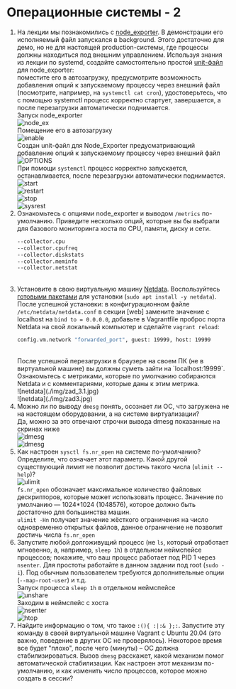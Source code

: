 # Операционные системы - 2
1. На лекции мы познакомились с [node_exporter](https://github.com/prometheus/node_exporter/releases). В демонстрации его исполняемый файл запускался в background. Этого достаточно для демо, но не для настоящей production-системы, где процессы должны находиться под внешним управлением. Используя знания из лекции по systemd, создайте самостоятельно простой [unit-файл](https://www.freedesktop.org/software/systemd/man/systemd.service.html) для node_exporter:
    <br/>
    поместите его в автозагрузку,
    предусмотрите возможность добавления опций к запускаемому процессу через внешний файл (посмотрите, например, на `systemctl cat cron`),
    удостоверьтесь, что с помощью systemctl процесс корректно стартует, завершается, а после перезагрузки автоматически поднимается.
    <br/>
    Запуск node_exporter
    <br/>
    ![node_ex](./img/zapusk_nodeExporter.jpg)
    <br/>
    Помещение его в автозагрузку
    <br/>
    ![enable](./img/autozapusk_nodeExporter.jpg)
    <br/>
    Создан unit-файл для Node_Exporter предусматривающий добавление опций к запускаемому процессу через внешний файл
    <br/>
    ![OPTIONS](./img/OPTIONS.jpg)
    <br/>
    При помощи `systemctl` процесс корректно запускается, останавливается, после перезагрузки автоматически поднимается.
    <br/>
    ![start](./img/start_nodeExporter.jpg)
    <br/>
    ![restart](./img/restart_nodeExporter.jpg)
    <br/>
    ![stop](./img/stop_nodeExporter.jpg)
    <br/>
    ![sysrest](./img/restart_system.jpg)
    <br/>
2. Ознакомьтесь с опциями node_exporter и выводом `/metrics` по-умолчанию. Приведите несколько опций, которые вы бы выбрали для базового мониторинга хоста по CPU, памяти, диску и сети.
    <br/>
    ```bash
    --collector.cpu
    --collector.cpufreq
    --collector.diskstats
    --collector.meminfo
    --collector.netstat
    ```
    <br/>
3. Установите в свою виртуальную машину [Netdata](https://github.com/netdata/netdata). Воспользуйтесь [готовыми пакетами](https://packagecloud.io/netdata/netdata/install) для установки (`sudo apt install -y netdata`).
    <br/>
    После успешной установки:
    в конфигурационном файле `/etc/netdata/netdata.conf` в секции [web] замените значение с localhost на `bind to = 0.0.0.0`,
    добавьте в Vagrantfile проброс порта Netdata на свой локальный компьютер и сделайте `vagrant reload`:
    ```bash 
    config.vm.network "forwarded_port", guest: 19999, host: 19999
    ```
    <br/>
    После успешной перезагрузки в браузере на своем ПК (не в виртуальной машине) вы должны суметь зайти на `localhost:19999`. Ознакомьтесь с метриками, которые по умолчанию собираются Netdata и с комментариями, которые даны к этим метрика.
    <br/>
    ![netdata](./img/zad_3.1.jpg)
    <br/>
    ![netdata](./img/zad3.jpg)
    <br/>
4. Можно ли по выводу `dmesg` понять, осознает ли ОС, что загружена не на настоящем оборудовании, а на системе виртуализации?
    <br/>
    Да, можно за это отвечают строчки вывода dmesg показанные на скринах ниже
    <br/>
    ![dmesg](./img/zad4.jpg)
    <br/>
    ![dmesg](./img/zad4.1.jpg)
    <br/>
5. Как настроен `sysctl fs.nr_open` на системе по-умолчанию? Определите, что означает этот параметр. Какой другой существующий лимит не позволит достичь такого числа (`ulimit --help`)?
    <br/>
    ![ulimit](./img/ulimit.jpg)
    <br/>
    `fs.nr_open` обозначает максимальное количество файловых дескрипторов, которые может использовать процесс. Значение по умолчанию — 1024*1024 (1048576), которое должно быть достаточно для большинства машин.
    <br/>
    `ulimit -Hn` получает значение жёсткого ограничения на число одновременно открытых файлов, данное ограничение не позволит достичь числа `fs.nr_open`
    <br/>
6. Запустите любой долгоживущий процесс (не `ls`, который отработает мгновенно, а, например, `sleep 1h`) в отдельном неймспейсе процессов; покажите, что ваш процесс работает под PID 1 через `nsenter`. Для простоты работайте в данном задании под root (`sudo -i`). Под обычным пользователем требуются дополнительные опции (`--map-root-user`) и т.д.
    <br/>
    Запуск процесса `sleep 1h`  в отдельном неймспейсе
    <br/>
    ![unshare](./img/zad6.jpg)
    <br/>
    Заходим в неймспейс с хоста
    <br/>
    ![nsenter](./img/zad6.1.jpg)
    <br/>
    ![htop](./img/zad6.2.jpg)
    <br/>
7. Найдите информацию о том, что такое `:(){ :|:& };:`. Запустите эту команду в своей виртуальной машине Vagrant с Ubuntu 20.04 (это важно, поведение в других ОС не проверялось). Некоторое время все будет "плохо", после чего (минуты) – ОС должна стабилизироваться. Вызов `dmesg` расскажет, какой механизм помог автоматической стабилизации.
Как настроен этот механизм по-умолчанию, и как изменить число процессов, которое можно создать в сессии?
    <br/>
    <br/>